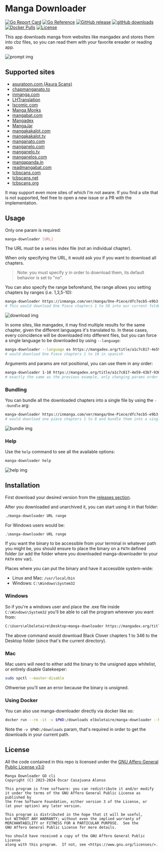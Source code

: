 Manga Downloader
================

[![Go Report Card][go report card]][go report]
[![Go Reference][go reference badge]][go reference]
[![GitHub release][release badge]][releases]
[![gitHub downloads]][downloads]
[![Docker Pulls][pulls badge]][docker hub]
[![License][license badge]][license]

This app downloads manga from websites like mangadex and stores them into cbz
files, so you can read them with your favorite ereader or reading app.

![prompt img]

Supported sites
---------------

- [asuratoon.com (Asura Scans)](https://asuratoon.com)
- [chapmanganato.to](https://chapmanganato.to)
- [inmanga.com](https://inmanga.com)
- [LHTranslation](https://lhtranslation.net)
- [lscomic.com](https://lscomic.com/)
- [Manga Monks](https://mangamonks.com)
- [mangabat.com](https://mangabat.com)
- [Mangadex](https://mangadex.org)
- [MangaJar](https://mangajar.pro)
- [mangakakalot.com](https://mangakakalot.com)
- [mangakakalot.tv](https://mangakakalot.tv)
- [manganato.com](https://manganato.com)
- [manganelo.com](https://manganelo.com)
- [manganelo.tv](https://manganelo.tv)
- [manganelos.com](http://manganelos.com)
- [mangapanda.in](https://mangapanda.in)
- [readmangabat.com](https://readmangabat.com)
- [tcbscans.com](https://tcbscans.com)
- [tcbscans.net](https://www.tcbscans.net)
- [tcbscans.org](https://www.tcbscans.org)

It may support even more sites of which I'm not aware. If you find a site that is not supported, feel free to open a new issue or a PR with the implementation.

Usage
-----

Only one param is required:

~~~bash
manga-downloader [URL]
~~~

The URL must be a series index file (not an individual chapter).

When only specifying the URL, it would ask you if you want to download all
chapters.

> Note: you must specify <kbd>y</kbd> in order to download them, its default
> behavior is set to "no".

You can also specify the range beforehand, the range allows you setting chapters by
ranges (i.e. 1,3,5-10):

~~~bash
manga-downloader https://inmanga.com/ver/manga/One-Piece/dfc7ecb5-e9b3-4aa5-a61b-a498993cd935 1-50
# This would download One Piece chapters 1 to 50 into our current folder
~~~

![download img]

In some sites, like mangadex, it may find multiple results for the same chapter,
given the different languages it's translated to. In these cases, every
coincidence will be downloaded into different files, but you can force a single
language to be downloaded by using `--language`:

~~~bash
manga-downloader --language es https://mangadex.org/title/a1c7c817-4e59-43b7-9365-09675a149a6f/one-piece 1-10
# would download One Piece chapters 1 to 10 in spanish
~~~

Arguments and params are not positional, you can use them in any order:

~~~bash
manga-downloader 1-10 https://mangadex.org/title/a1c7c817-4e59-43b7-9365-09675a149a6f/one-piece --language es
# exactly the same as the previous example, only changing params order
~~~

### Bundling

You can bundle all the downloaded chapters into a single file by using the
`--bundle` arg:

~~~bash
manga-downloader https://inmanga.com/ver/manga/One-Piece/dfc7ecb5-e9b3-4aa5-a61b-a498993cd935 1-8 --bundle
# would download one piece chapters 1 to 8 and bundle them into a single file
~~~

![bundle img]

### Help

Use the `help` command to see all the available options:

~~~bash
manga-downloader help
~~~

![help img]

Installation
------------

First download your desired version from the [releases section][releases].

After you downloaded and unarchived it, you can start using it in that folder:

~~~bash
./manga-downloader URL range
~~~

For Windows users would be:

~~~cmd
.\manga-downloader URL range
~~~

If you want the binary to be accessible from your terminal in whatever path you
might be, you should ensure to place the binary on a `PATH` defined folder (or
add the folder where you downloaded manga-downloader to your `PATH` env var).

Places where you can put the binary and have it accessible system-wide:

- Linux and Mac: `/usr/local/bin`
- Windows: `C:\Windows\System32`

### Windows

So if you're a windows user and place the .exe file inside `C:\Windows\System32`
you'll be able to call the program wherever you want from:

~~~bash
C:\Users\elboletaire\Desktop>manga-downloader https://mangadex.org/title/e7eabe96-aa17-476f-b431-2497d5e9d060/black-clover 1-346
~~~

The above command would download Black Clover chapters 1 to 346 to the Desktop
folder (since that's the current directory).

### Mac

Mac users will need to either add the binary to the unsigned apps whitelist, or
entirely disable Gatekeeper:

~~~bash
sudo spctl --master-disable
~~~

Othwerise you'll see an error because the binary is unsigned.

### Using Docker

You can also use manga-downloader directly via docker like so:

~~~bash
docker run --rm -it -v $PWD:/downloads elboletaire/manga-downloader --help
~~~

Note the `-v $PWD:/downloads` param, that's required in order to get the downloads in your current path.

License
-------

All the code contained in this repo is licensed under the
[GNU Affero General Public License v3.0][license]

    Manga Downloader GO cli
    Copyright (C) 2023-2024 Òscar Casajuana Alonso

    This program is free software: you can redistribute it and/or modify
    it under the terms of the GNU Affero General Public License as published by
    the Free Software Foundation, either version 3 of the License, or
    (at your option) any later version.

    This program is distributed in the hope that it will be useful,
    but WITHOUT ANY WARRANTY; without even the implied warranty of
    MERCHANTABILITY or FITNESS FOR A PARTICULAR PURPOSE.  See the
    GNU Affero General Public License for more details.

    You should have received a copy of the GNU Affero General Public License
    along with this program.  If not, see <https://www.gnu.org/licenses/>.

[github downloads]: https://img.shields.io/github/downloads/elboletaire/manga-downloader/total
[go reference badge]: https://pkg.go.dev/badge/github.com/elboletaire/manga-downloader.svg
[release badge]: https://img.shields.io/github/release/elboletaire/manga-downloader.svg
[pulls badge]: https://img.shields.io/docker/pulls/elboletaire/manga-downloader
[license badge]: https://img.shields.io/github/license/elboletaire/manga-downloader?color=green
[go report]: https://goreportcard.com/report/github.com/elboletaire/manga-downloader
[go report card]: https://goreportcard.com/badge/github.com/elboletaire/manga-downloader
[go reference]: https://pkg.go.dev/github.com/elboletaire/manga-downloader

[license]: ./LICENSE
[releases]: https://github.com/elboletaire/manga-downloader/releases
[issues]: https://github.com/elboletaire/manga-downloader/issues
[download img]: https://raw.githubusercontent.com/elboletaire/manga-downloader/master/demos/download.gif
[bundle img]: https://raw.githubusercontent.com/elboletaire/manga-downloader/master/demos/bundle.gif
[help img]: https://raw.githubusercontent.com/elboletaire/manga-downloader/master/demos/help.gif
[prompt img]: https://raw.githubusercontent.com/elboletaire/manga-downloader/master/demos/prompt.gif
[docker hub]: https://hub.docker.com/r/elboletaire/manga-downloader
[downloads]: https://qii404.me/github-release-statistics/?repo=https://github.com/elboletaire/manga-downloader
